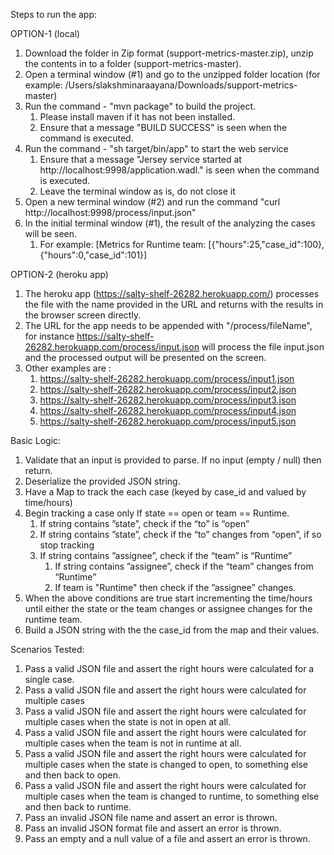 Steps to run the app:

OPTION-1 (local)
1. Download the folder in Zip format (support-metrics-master.zip), unzip the contents in to a folder (support-metrics-master).
2. Open a terminal window (#1) and go to the unzipped folder location (for example: /Users/slakshminaraayana/Downloads/support-metrics-master)
3. Run the command - "mvn package" to build the project. 
    1. Please install maven if it has not been installed.
    2. Ensure that a message "BUILD SUCCESS" is seen when the command is executed.
4. Run the command - "sh target/bin/app" to start the web service
    1. Ensure that a message "Jersey service started at http://localhost:9998/application.wadl." is seen when the command is executed.
    2. Leave the terminal window as is, do not close it
5. Open a new terminal window (#2) and run the command "curl http://localhost:9998/process/input.json"
6. In the initial terminal window (#1), the result of the analyzing the cases will be seen.
    1. For example: [Metrics for Runtime team: [{"hours":25,"case_id":100},{"hours":0,"case_id":101}]

OPTION-2 (heroku app)
1. The heroku app (https://salty-shelf-26282.herokuapp.com/) processes the file with the name provided in the URL and returns with the results in the browser screen directly.
2. The URL for the app needs to be appended with "/process/fileName", for instance https://salty-shelf-26282.herokuapp.com/process/input.json will process the file input.json and the processed output will be presented on the screen.
3. Other examples are :
   1. https://salty-shelf-26282.herokuapp.com/process/input1.json
   2. https://salty-shelf-26282.herokuapp.com/process/input2.json
   3. https://salty-shelf-26282.herokuapp.com/process/input3.json
   4. https://salty-shelf-26282.herokuapp.com/process/input4.json
   5. https://salty-shelf-26282.herokuapp.com/process/input5.json
   
Basic Logic:
1. Validate that an input is provided to parse. If no input (empty / null) then return.
2. Deserialize the provided JSON string.
3. Have a Map to track the each case (keyed by case_id and valued by time/hours)
4. Begin tracking a case only If state == open or team == Runtime.
    1. If string contains ”state”, check if the “to” is “open”
    2. If string contains ”state”, check if the “to” changes from “open”,  if so stop tracking
    3. If string contains ”assignee”, check if the “team” is “Runtime”
        1. If string contains ”assignee”, check if the “team” changes from “Runtime”
        1. If team is "Runtime" then check if the ”assignee” changes.
5. When the above conditions are true start incrementing the time/hours until either the state or the team changes or assignee changes for the runtime team.
6. Build a JSON string with the the case_id from the map and their values.

 Scenarios Tested:
 1. Pass a valid JSON file and assert the right hours were calculated for a single case.
 2. Pass a valid JSON file and assert the right hours were calculated for multiple cases
 3. Pass a valid JSON file and assert the right hours were calculated for multiple cases when the state is not in open at all.
 4. Pass a valid JSON file and assert the right hours were calculated for multiple cases when the team is not in runtime at all.
 5. Pass a valid JSON file and assert the right hours were calculated for multiple cases when the state is changed to open, to something else and then back to open.
 6. Pass a valid JSON file and assert the right hours were calculated for multiple cases when the team is changed to runtime, to something else and then back to runtime.
 7. Pass an invalid JSON file name and assert an error is thrown.
 8. Pass an invalid JSON format file and assert an error is thrown.
 9. Pass an empty and a null value of a file and assert an error is thrown.



